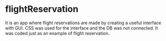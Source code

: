 # flightReservation


It is an app where flight reservations are made by creating a useful interface with GUI. CSS was used for the interface and the DB was not connected. It was coded just as an example of flight reservation.
